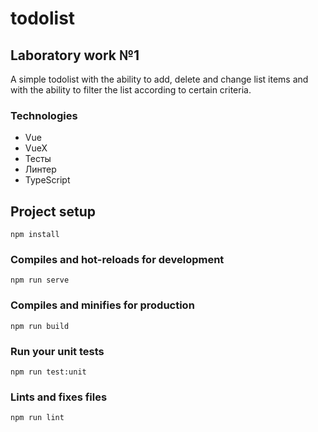 # todolist

## Laboratory work №1

A simple todolist with the ability to add, delete and change list items 
and with the ability to filter the list according to certain criteria.

### Technologies
* Vue
* VueX
* Тесты
* Линтер
* TypeScript

## Project setup
```
npm install
```

### Compiles and hot-reloads for development
```
npm run serve
```

### Compiles and minifies for production
```
npm run build
```

### Run your unit tests
```
npm run test:unit
```

### Lints and fixes files
```
npm run lint
```
